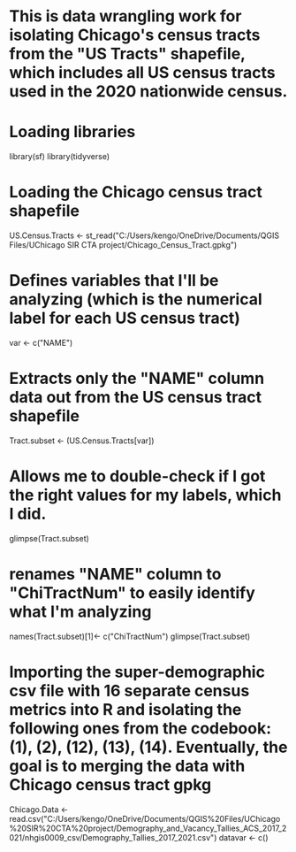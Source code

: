 # This is data wrangling work for isolating Chicago's census tracts from the "US Tracts" shapefile, which includes all US census tracts used in the 2020 nationwide census. 

# Loading libraries
library(sf)
library(tidyverse)

# Loading the Chicago census tract shapefile
US.Census.Tracts <- st_read("C:/Users/kengo/OneDrive/Documents/QGIS Files/UChicago SIR CTA project/Chicago_Census_Tract.gpkg")
# Defines variables that I'll be analyzing (which is the numerical label for each US census tract)
var <- c("NAME")
# Extracts only the "NAME" column data out from the US census tract shapefile
Tract.subset <- (US.Census.Tracts[var])
# Allows me to double-check if I got the right values for my labels, which I did.
glimpse(Tract.subset)
# renames "NAME" column to "ChiTractNum" to easily identify what I'm analyzing
names(Tract.subset)[1]<- c("ChiTractNum")
glimpse(Tract.subset)

# Importing the super-demographic csv file with 16 separate census metrics into R and isolating the following ones from the codebook: (1), (2), (12), (13), (14). Eventually, the goal is to merging the data with Chicago census tract gpkg
Chicago.Data <- read.csv("C:/Users/kengo/OneDrive/Documents/QGIS%20Files/UChicago%20SIR%20CTA%20project/Demography_and_Vacancy_Tallies_ACS_2017_2021/nhgis0009_csv/Demography_Tallies_2017_2021.csv")
datavar <- c()